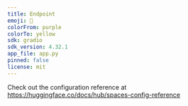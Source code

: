 ```yaml
---
title: Endpoint
emoji: 🏃
colorFrom: purple
colorTo: yellow
sdk: gradio
sdk_version: 4.32.1
app_file: app.py
pinned: false
license: mit
---
```


Check out the configuration reference at https://huggingface.co/docs/hub/spaces-config-reference

